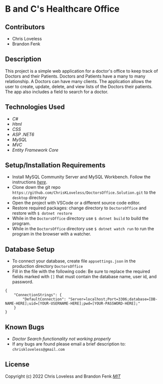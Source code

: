 # B and C's Healthcare Office

## Contributors

* Chris Loveless
* Brandon Fenk

## Description
This project is a simple web application for a doctor's office to keep track of Doctors and their Patients. Doctors and Patients have a many to many relationship. A Doctors can have many clients. The application allows the user to create, update, delete, and view lists of the Doctors their patients. The app also includes a field to search for a doctor.

## Technologies Used

* _C#_
* _Html_
* _CSS_
* _ASP .NET6_
* _MySQL_
* _MVC_
* _Entity Framework Core_

## Setup/Installation Requirements

* Install MySQL Community Server and MySQL Workbench. Follow the instructions _[here](https://www.learnhowtoprogram.com/c-and-net/getting-started-with-c/installing-and-configuring-mysql/)_.
* Clone down the git repo ```https://github.com/ChrisKLoveless/DoctorsOffice.Solution.git``` to the ```desktop``` directory
* Open the project with VSCode or a different source code editor.
* Restore required packages: change directory to ```DoctorsOffice``` and restore with ```$ dotnet restore```
* While in the ```DoctorsOffice``` directory use ```$ dotnet build``` to build the program.
* While in the ```DoctorsOffice``` directory use ```$ dotnet watch run``` to run the program in the browser with a watcher.

## Database Setup

* To connect your database, create file ```appsettings.json``` in the production directory ```DoctorsOffice```
* Fill in the file with the following code: Be sure to replace the required fields marked with ```[]``` that must contain the database name, user id, and password.
```
{
    "ConnectionStrings": {
        "DefaultConnection": "Server=localhost;Port=3306;database=[DB-NAME-HERE];uid=[YOUR-USERNAME-HERE];pwd=[YOUR-PASSWORD-HERE];"
    }
}
```

## Known Bugs

* _Doctor Search functionality not working properly_
* If any bugs are found please email a brief description to: ```chriskloveless@gmail.com```

## License
Copyright (c) 2022 Chris Loveless and Brandon Fenk
_[MIT](https://choosealicense.com/licenses/mit/)_